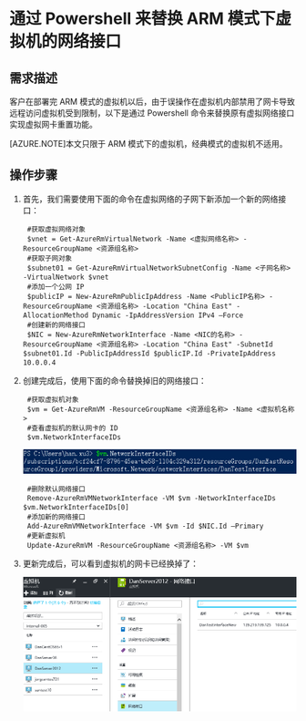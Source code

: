 # 通过 Powershell 来替换 ARM 模式下虚拟机的网络接口

## 需求描述

客户在部署完 ARM 模式的虚拟机以后，由于误操作在虚拟机内部禁用了网卡导致远程访问虚拟机受到限制，以下是通过 Powershell 命令来替换原有虚拟网络接口实现虚拟网卡重置功能。

[AZURE.NOTE]本文只限于 ARM 模式下的虚拟机，经典模式的虚拟机不适用。

## 操作步骤

1. 首先，我们需要使用下面的命令在虚拟网络的子网下新添加一个新的网络接口：

        #获取虚拟网络对象
        $vnet = Get-AzureRmVirtualNetwork -Name <虚拟网络名称> -ResourceGroupName <资源组名称>
        #获取子网对象
        $subnet01 = Get-AzureRmVirtualNetworkSubnetConfig -Name <子网名称> -VirtualNetwork $vnet
        #添加一个公网 IP
        $publicIP = New-AzureRmPublicIpAddress -Name <PublicIP名称> -ResourceGroupName <资源组名称> -Location "China East" -AllocationMethod Dynamic -IpAddressVersion IPv4 –Force
        #创建新的网络接口
        $NIC = New-AzureRmNetworkInterface -Name <NIC的名称> -ResourceGroupName <资源组名称> -Location "China East" -SubnetId $subnet01.Id -PublicIpAddressId $publicIP.Id -PrivateIpAddress 10.0.0.4

2. 创建完成后，使用下面的命令替换掉旧的网络接口：

        #获取虚拟机对象
        $vm = Get-AzureRmVM -ResourceGroupName <资源组名称> -Name <虚拟机名称>
        #查看虚拟机的默认网卡的 ID
        $vm.NetworkInterfaceIDs

    ![NetworkInterfaceIDs](./media/aog-virtual-machines-arm-modify-network-interface-with-powershell/NetworkInterfaceIDs.png)

        #删除默认网络接口
        Remove-AzureRmVMNetworkInterface -VM $vm -NetworkInterfaceIDs $vm.NetworkInterfaceIDs[0]
        #添加新的网络接口
        Add-AzureRmVMNetworkInterface -VM $vm -Id $NIC.Id –Primary
        #更新虚拟机
        Update-AzureRmVM -ResourceGroupName <资源组名称> -VM $vm

3. 更新完成后，可以看到虚拟机的网卡已经换掉了：

    ![portal](./media/aog-virtual-machines-arm-modify-network-interface-with-powershell/portal.png)